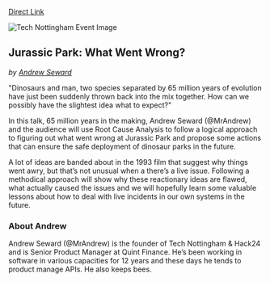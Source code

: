 [Direct Link](https://www.technottingham.com/events/2017/11/6/tech-nottingham-november-2017)

![Tech Nottingham Event Image](https://static1.squarespace.com/static/53428a5fe4b0fa0c16894821/t/5a007bcee2c48394694683bf/1513002046863/velociraptor.jpg?format=750w)

## Jurassic Park: What Went Wrong?
_by [Andrew Seward](https://twitter.com/MrAndrew)_

"Dinosaurs and man, two species separated by 65 million years of evolution have just been suddenly thrown back into the mix together. How can we possibly have the slightest idea what to expect?"

In this talk, 65 million years in the making, Andrew Seward (@MrAndrew) and the audience will use Root Cause Analysis to follow a logical approach to figuring out what went wrong at Jurassic Park and propose some actions that can ensure the safe deployment of dinosaur parks in the future.

A lot of ideas are banded about in the 1993 film that suggest why things went awry, but that’s not unusual when a there’s a live issue. Following a methodical approach will show why these reactionary ideas are flawed, what actually caused the issues and we will hopefully learn some valuable lessons about how to deal with live incidents in our own systems in the future.

### About Andrew
Andrew Seward (@MrAndrew) is the founder of Tech Nottingham & Hack24 and is Senior Product Manager at Quint Finance. He’s been working in software in various capacities for 12 years and these days he tends to product manage APIs. He also keeps bees.